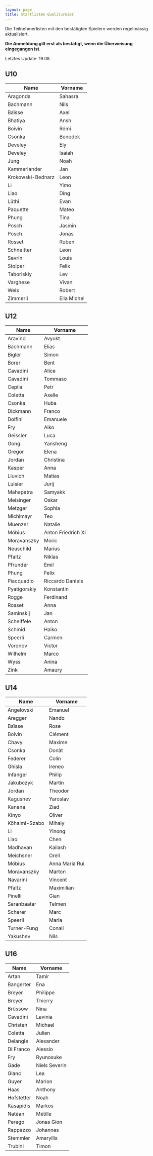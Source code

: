 ```yaml
---
layout: page
title: Startlisten Qualiturnier
---
```


Die Teilnehmerlisten mit den bestätigten Spielern werden regelmässig aktualisiert.

**Die Anmeldung gilt erst als bestätigt, wenn die Überweisung eingegangen ist.**

Letztes Update: 19.08.

## U10

| Name              | Vorname    |
|-------------------|------------|
| Aragonda          | Sahasra    |
| Bachmann          | Nils       |
| Baïsse            | Axel       |
| Bhatiya           | Ansh       |
| Boivin            | Rémi       |
| Csonka            | Benedek    |
| Develey           | Ely        |
| Develey           | Isaiah     |
| Jung              | Noah       |
| Kammerlander      | Jan        |
| Krokowski-Bednarz | Leon       |
| Li                | Yimo       |
| Liao              | Ding       |
| Lüthi             | Evan       |
| Paquette          | Mateo      |
| Phung             | Tina       |
| Posch             | Jasmin     |
| Posch             | Jonas      |
| Rosset            | Ruben      |
| Schneitter        | Leon       |
| Sevrin            | Louis      |
| Stolper           | Felix      |
| Taboriskiy        | Lev        |
| Varghese          | Vivan      |
| Weis              | Robert     |
| Zimmerli          | Elia Michel|



## U12

| Name         | Vorname           |
|--------------|-------------------|
| Aravind      | Avyukt            |
| Bachmann     | Elias             |
| Bigler       | Simon             |
| Borer        | Bent              |
| Cavadini     | Alice             |
| Cavadini     | Tommaso           |
| Cepila       | Petr              |
| Coletta      | Axelle            |
| Csonka       | Huba              |
| Dickmann     | Franco            |
| Dolfini      | Emanuele          |
| Fry          | Aiko              |
| Geissler     | Luca              |
| Gong         | Yansheng          |
| Gregor       | Elena             |
| Jordan       | Christina         |
| Kasper       | Anna              |
| Lluvich      | Matias            |
| Luisier      | Jurij             |
| Mahapatra    | Samyakk           |
| Meisinger    | Oskar             |
| Metzger      | Sophia            |
| Michlmayr    | Teo               |
| Muenzer      | Natalie           |
| Möbius       | Anton Friedrich Xi|
| Moravanszky  | Moric             |
| Neuschild    | Marius            |
| Pfaltz       | Niklas            |
| Pfrunder     | Emil              |
| Phung        | Felix             |
| Piacquadio   | Riccardo Daniele  |
| Pyatigorskiy | Konstantin        |
| Rogge        | Ferdinand         |
| Rosset       | Anna              |
| Saminskij    | Jan               |
| Scheiffele   | Anton             |
| Schmid       | Haiko             |
| Speerli      | Carmen            |
| Voronov      | Victor            |
| Wilhelm      | Marco             |
| Wyss         | Anina             |
| Zink         | Amaury            |


## U14

| Name          | Vorname          |
|---------------|------------------|
| Angelovski    | Emanuel          |
| Aregger       | Nando            |
| Baïsse        | Rose             |
| Boivin        | Clément          |
| Chavy         | Maxime           |
| Csonka        | Donàt            |
| Federer       | Colin            |
| Ghisla        | Ireneo           |
| Infanger      | Philip           |
| Jakubczyk     | Martin           |
| Jordan        | Theodor          |
| Kagushev      | Yaroslav         |
| Kanana        | Ziad             |
| Kinyo         | Oliver           |
| Köhalmi-Szabo | Mihaly           |
| Li            | Yinong           |
| Liao          | Chen             |
| Madhavan      | Kailash          |
| Meichsner     | Orell            |
| Möbius        | Anna Maria Rui   |
| Moravanszky   | Marton           |
| Navarini      | Vincent          |
| Pfaltz        | Maximilian       |
| Pinelli       | Gian             |
| Saranbaatar   | Telmen           |
| Scherer       | Marc             |
| Speerli       | Maria            |
| Turner-Fung   | Conall           |
| Yakushev      | Nils             |


## U16

| Name       | Vorname        |
|------------|----------------|
| Artan      | Tamir          |
| Bangerter  | Ena            |
| Breyer     | Philippe       |
| Breyer     | Thierry        |
| Brüssow    | Nina           |
| Cavadini   | Lavinia        |
| Christen   | Michael        |
| Coletta    | Julien         |
| Delangle   | Alexander      |
| Di Franco  | Alessio        |
| Fry        | Ryunosuke      |
| Gade       | Niels Severin  |
| Glanc      | Lea            |
| Guyer      | Marlon         |
| Haas       | Anthony        |
| Hofstetter | Noah           |
| Kasapidis  | Markos         |
| Natéan     | Métille        |
| Perego     | Jonas Gion     |
| Rappazzo   | Johannes       |
| Stemmler   | Amaryllis      |
| Trubini    | Timon          |



